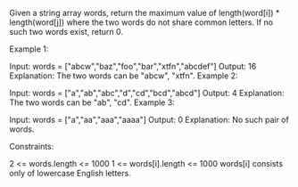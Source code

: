 Given a string array words, return the maximum value of length(word[i]) * length(word[j]) where the two words do not share common letters. If no such two words exist, return 0.

 

Example 1:

Input: words = ["abcw","baz","foo","bar","xtfn","abcdef"]
Output: 16
Explanation: The two words can be "abcw", "xtfn".
Example 2:

Input: words = ["a","ab","abc","d","cd","bcd","abcd"]
Output: 4
Explanation: The two words can be "ab", "cd".
Example 3:

Input: words = ["a","aa","aaa","aaaa"]
Output: 0
Explanation: No such pair of words.
 

Constraints:

2 <= words.length <= 1000
1 <= words[i].length <= 1000
words[i] consists only of lowercase English letters.